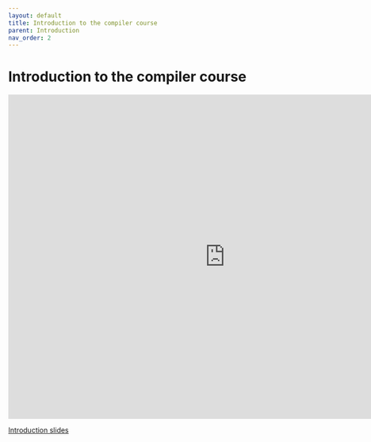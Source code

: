 ```yaml
---
layout: default
title: Introduction to the compiler course
parent: Introduction 
nav_order: 2
---
```


# Introduction to the compiler course

<iframe width="873" height="654" src="https://www.youtube-nocookie.com/embed/sDLTsroe85E?rel=0" frameborder="0" allow="autoplay; encrypted-media" allowfullscreen></iframe>

[Introduction slides](1-introduction.pdf)
